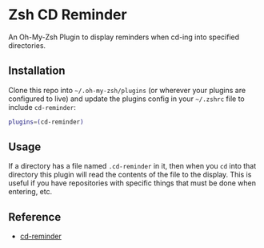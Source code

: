 # Zsh CD Reminder
An Oh-My-Zsh Plugin to display reminders when cd-ing into specified directories.

## Installation
Clone this repo into `~/.oh-my-zsh/plugins` (or wherever your plugins are configured to live)
and update the plugins config in your `~/.zshrc` file to include `cd-reminder`:
```bash
plugins=(cd-reminder)
```

## Usage
If a directory has a file named `.cd-reminder` in it, then when you `cd` into that directory
this plugin will read the contents of the file to the display. This is useful if you have
repositories with specific things that must be done when entering, etc.

## Reference
- [cd-reminder](https://github.com/bartboy011/cd-reminder)
